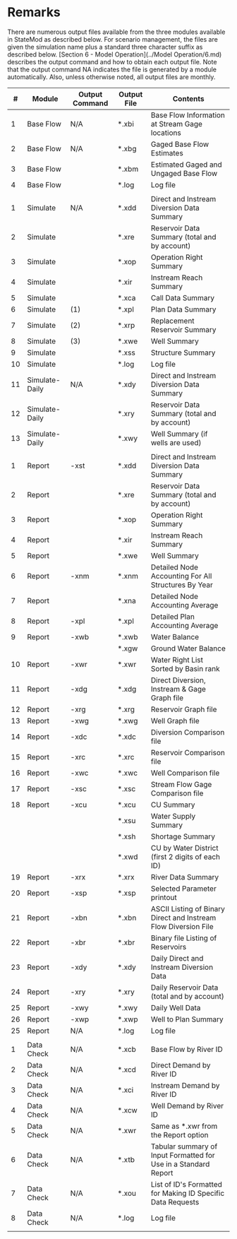 # Remarks #

There are numerous output files available from the three modules available in StateMod as described below. For 
scenario management, the files are given the simulation name plus a standard three character suffix as described 
below. [Section 6 - Model Operation](../Model Operation/6.md) describes the output command and how to obtain each output file. Note that the 
output command NA indicates the file is generated by a module automatically. Also, unless otherwise noted, all output 
files are monthly. 

| #  		| Module    			| Output Command		| Output File   	| Contents |
| --------- | --------------------  | --------------------  | ----------------- | ------------------- |
| 1  		| Base Flow     		| N/A     				| *.xbi   			| Base Flow Information at Stream Gage locations                                      
| 2  		| Base Flow     		| N/A     				| *.xbg   			| Gaged Base Flow Estimates 
| 3  		| Base Flow     		|        				| *.xbm   			| Estimated Gaged and Ungaged Base Flow
| 4  		| Base Flow     		|        				| *.log   			| Log file  
| 	 		| 						| 						| 					| 														
| 1  		| Simulate      		| N/A     				| *.xdd   			| Direct and Instream Diversion Data Summary             
| 2  		| Simulate      		|        				| *.xre   			| Reservoir Data Summary (total and by account)
| 3  		| Simulate      		|        				| *.xop   			| Operation Right Summary    
| 4  		| Simulate      		|        				| *.xir   			| Instream Reach Summary        
| 5  		| Simulate      		|        				| *.xca   			| Call Data Summary        
| 6  		| Simulate      		| (1)    				| *.xpl   			| Plan Data Summary        
| 7  		| Simulate      		| (2)    				| *.xrp   			| Replacement Reservoir Summary
| 8  		| Simulate      		| (3)    				| *.xwe   			| Well Summary          
| 9  		| Simulate      		|        				| *.xss   			| Structure Summary 
| 10 		| Simulate      		|        				| *.log   			| Log file       		
| 11 		| Simulate-Daily		| N/A   				| *.xdy   			| Direct and Instream Diversion Data Summary
| 12 		| Simulate-Daily		|        				| *.xry   			| Reservoir Data Summary (total and by account)
| 13 		| Simulate-Daily		|        				| *.xwy   			| Well Summary (if wells are used)
| 			| 					    |     					|            	 	|     
| 1  		| Report        		| -xst   				| *.xdd   			| Direct and Instream Diversion Data Summary             
| 2  		| Report        		|        				| *.xre   			| Reservoir Data Summary (total and by account)          
| 3  		| Report        		|        				| *.xop   			| Operation Right Summary      
| 4  		| Report        		|        				| *.xir   			| Instream Reach Summary 
| 5  		| Report        		|        				| *.xwe   			| Well Summary       
| 6  		| Report        		| -xnm   				| *.xnm   			| Detailed Node Accounting For All Structures By Year
| 7  		| Report        		|        				| *.xna   			| Detailed Node Accounting Average
| 8  		| Report        		| -xpl   				| *.xpl   			| Detailed Plan Accounting Average 
| 9  		| Report        		| -xwb   				| *.xwb   			| Water Balance  
| 			| 						| 						| *.xgw   			| Ground Water Balance 
| 10 		| Report        		| -xwr   				| *.xwr   			| Water Right List Sorted by Basin rank		
| 11 		| Report        		| -xdg   				| *.xdg   			| Direct Diversion, Instream & Gage Graph file
| 12 		| Report        		| -xrg   				| *.xrg   			| Reservoir Graph file 
| 13 		| Report        		| -xwg   				| *.xwg   			| Well Graph file		
| 14 		| Report        		| -xdc   				| *.xdc   			| Diversion Comparison file
| 15 		| Report        		| -xrc   				| *.xrc   			| Reservoir Comparison file   
| 16 		| Report        		| -xwc   				| *.xwc   			| Well Comparison file
| 17 		| Report        		| -xsc   				| *.xsc   			| Stream Flow Gage Comparison file 
| 18 		| Report        		| -xcu   				| *.xcu   			| CU Summary
| 			| 						| 						| *.xsu   			| Water Supply Summary
| 			| 						| 						| *.xsh   			| Shortage Summary
| 			| 						| 						| *.xwd   			| CU by Water District (first 2 digits of each ID)
| 19 		| Report        		| -xrx   				| *.xrx   			| River Data Summary    
| 20 		| Report        		| -xsp   				| *.xsp   			| Selected Parameter printout
| 21 		| Report        		| -xbn   				| *.xbn   			| ASCII Listing of Binary Direct and Instream Flow Diversion File
| 22 		| Report        		| -xbr   				| *.xbr   			| Binary file Listing of Reservoirs	
| 23 		| Report        		| -xdy   				| *.xdy   			| Daily Direct and Instream Diversion Data
| 24 		| Report        		| -xry   				| *.xry   			| Daily Reservoir Data (total and by account)
| 25 		| Report        		| -xwy   				| *.xwy   			| Daily Well Data 		
| 26 		| Report        		| -xwp   				| *.xwp   			| Well to Plan Summary			
| 25 		| Report        		| N/A   				| *.log   			| Log file    
| 			| 						| 						| 					| 					
| 1  		| Data Check    		| N/A     				| *.xcb   			| Base Flow by River ID  
| 2  		| Data Check    		| N/A     				| *.xcd   			| Direct Demand by River ID 
| 3  		| Data Check    		| N/A     				| *.xci   			| Instream Demand by River ID
| 4  		| Data Check    		| N/A     				| *.xcw   			| Well Demand by River ID
| 5  		| Data Check    		| N/A     				| *.xwr   			| Same as \*.xwr from the Report option 
| 6  		| Data Check    		| N/A     				| *.xtb   			| Tabular summary of Input Formatted for Use in a Standard Report
| 7  		| Data Check    		| N/A     				| *.xou   			| List of ID's Formatted for Making ID Specific Data Requests
| 8  		| Data Check    		| N/A     				| *.log   			| Log file      
		|                             
